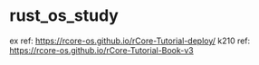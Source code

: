 # rust_os_study

ex ref: https://rcore-os.github.io/rCore-Tutorial-deploy/
k210 ref: https://rcore-os.github.io/rCore-Tutorial-Book-v3